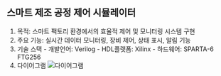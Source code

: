 ## 스마트 제조 공정 제어 시뮬레이터
1. 목적: 스마트 팩토리 환경에서의 효율적 제어 및 모니터링 시스템 구현	</n>
2. 주요 기능: 실시간 데이터 모니터링, 장비 제어, 상태 표시, 알림 기능 </n>
3. 기술 스택 </n>
</b> - 개발언어: Verilog </n>
</b> - HDL플랫폼: Xilinx </n>
</b> - 하드웨어: SPARTA-6 FTG256</n>
4. 다이어그램
![다이어그램](https://github.com/user-attachments/assets/d8d6fdae-679d-42be-9430-93f03324a77f)
